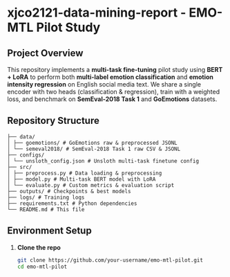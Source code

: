 # xjco2121-data-mining-report - EMO-MTL Pilot Study

## Project Overview
This repository implements a **multi-task fine-tuning** pilot study using **BERT + LoRA** to perform both **multi-label emotion classification** and **emotion intensity regression** on English social media text. We share a single encoder with two heads (classification & regression), train with a weighted loss, and benchmark on **SemEval-2018 Task 1** and **GoEmotions** datasets.

## Repository Structure

```
├── data/
│ ├── goemotions/ # GoEmotions raw & preprocessed JSONL
│ └── semeval2018/ # SemEval-2018 Task 1 raw CSV & JSONL
├── configs/
│ └── unsloth_config.json # Unsloth multi-task finetune config
├── src/
│ ├── preprocess.py # Data loading & preprocessing
│ ├── model.py # Multi-task BERT model with LoRA
│ └── evaluate.py # Custom metrics & evaluation script
├── outputs/ # Checkpoints & best models
├── logs/ # Training logs
├── requirements.txt # Python dependencies
└── README.md # This file
```

## Environment Setup
1. **Clone the repo**  
   ```bash
   git clone https://github.com/your-username/emo-mtl-pilot.git
   cd emo-mtl-pilot

